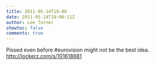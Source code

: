 ```yaml
---
title: 2011-05-14T19-06
date: 2011-05-14T19:06:11Z
author: Lee Turner
showtoc: false
comments: true
---
```


Pissed even before #eurovision might not be the best idea.  http://lockerz.com/s/101618681

